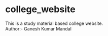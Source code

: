 # college_website
This is a  study material  based college website.
<br>
Author:- Ganesh Kumar Mandal
